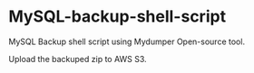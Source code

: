 # MySQL-backup-shell-script

MySQL Backup shell script using Mydumper Open-source tool. 

Upload the backuped zip to AWS S3. 
